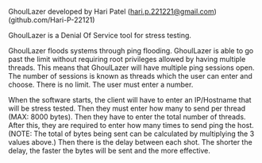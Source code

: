 GhoulLazer developed by Hari Patel (hari.p.221221@gmail.com) (github.com/Hari-P-22121)

GhoulLazer is a Denial Of Service tool for stress testing. 

GhoulLazer floods systems through ping flooding. GhoulLazer is able to go past the limit without requiring root privileges allowed by having multiple threads. This means that GhoulLazer will have multiple ping sessions open. The number of sessions is known as threads which the user can enter and choose. There is no limit. The user must enter a number.

When the software starts, the client will have to enter an IP/Hostname that will be stress tested. Then they must enter how many to send per thread (MAX: 8000 bytes). Then they have to enter the total number of threads. After this, they are required to enter how many times to send ping the host. (NOTE: The total of bytes being sent can be calculated by multiplying the 3 values above.) Then there is the delay between each shot. The shorter the delay, the faster the bytes will be sent and the more effective. 
